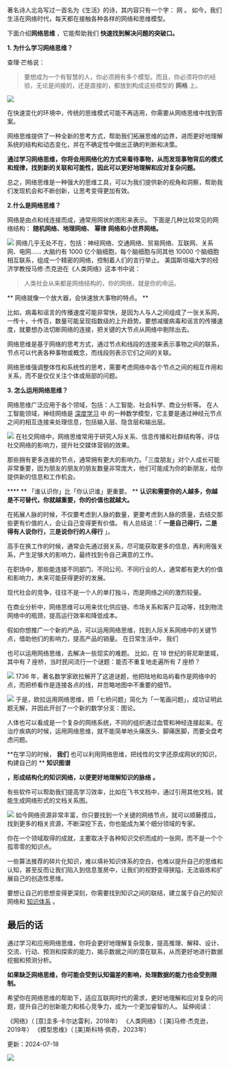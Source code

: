 著名诗人北岛写过一首名为《生活》的诗，其内容只有一个字：  网  。  如今，我们生活在网络时代，每天都在接触各种各样的网络和思维模型。  

下面介绍**网络思维** ，它能帮助我们 **快速找到解决问题的突破口。** 

**1. 为什么学习网络思维？**

 

查理·芒格说：

> 要想成为一个有智慧的人，你必须拥有多个模型。而且，你必须将你的经验，无论是间接的，还是直接的，都放到构成这些模型的 **网格** 上。

![](https://mmbiz.qpic.cn/mmbiz_png/giaycic3UNwo0T3l9SfWPibiayaa7gZ68E2CChhZpRzFITuqSnOUJa8ehdJxv1JKkjKticeOa5ENNo0H0iaIJF70UTtQ/640?wx_fmt=png) 

在快速变化的环境中，传统的思维模式可能不再适用，你需要从网络思维中找到答案。

网络思维提供了一种全新的思考方式，帮助我们拓展思维的边界，进而更好地理解系统的结构和动态变化，并在不确定性中做出正确的判断和决策。

**通过学习网络思维，你将会用网络化的方式来看待事物，从而发现事物背后的模式和规律，找到新的关联和可能性，因此可以更好地理解和应对复杂问题。**

总之，网络思维是一种强大的思维工具，可以为我们提供新的视角和洞察，帮助我们发现机会和不断创新，让思考变得更加有效。

**2.什么是网络思维？**

网络是由点和线连接而成，通常用网状的图形来表示。  下面是几种比较常见的网络结构： **随机网络、地理网络、** **幂律** **网络和小世界网络。**

![](https://mmbiz.qpic.cn/mmbiz_png/giaycic3UNwo0T3l9SfWPibiayaa7gZ68E2CECnbA7IGzJ6sfnLx1pkEKnXHe6gkSuEV4X6UBVJUEN49TNxnHpXsFw/640?wx_fmt=png) 网络几乎无处不在，包括：神经网络、交通网络、贸易网络、互联网、关系网、电网……  大脑约有 1000 亿个脑细胞，每个脑细胞与同其他 10000 个脑细胞相互联系，组成一个精密的网络，控制着人们的言行举止。  美国斯坦福大学的经济学教授马修·杰克逊在《人类网络》这本书中说：

> 人类社会从来都是网络结构的，你的网络，就是你的命运。

** 网络就像一个放大器，会快速放大事物的特点。  **

比如，病毒和谣言的传播速度可能非常快，是因为人与人之间组成了一张关系网，一传十，十传百，数量可能呈现指数级的上升趋势。要想减缓病毒和谣言的传播速度，就要想办法切断网络的连接，把关键的大节点从网络中剔除出去。

网络思维是基于网络的思考方式，通过节点和线段的连接来表示事物之间的联系，节点可以代表各种事物或概念，而线段则表示它们之间的关联。

网络思维强调整体性和系统性的思考，需要考虑网络中各个节点之间的相互作用和关系，而不是仅仅关注个体或局部的问题。  

**3. 怎么运用网络思维？**

 网络思维广泛应用于各个领域，包括：人工智能、社会科学、商业分析等。  在人工智能领域，神经网络是 [深度学习](https://mp.weixin.qq.com/s?__biz=MzA4ODE2OTIxMw==&mid=2653482146&idx=1&sn=9533ff24a0f6eb8403086deb36d8bc46&scene=21#wechat_redirect) 中  的一种数学模型，它主要是通过神经元节点之间的相互连接来处理信息，包括输入层、隐含层和输出层。

![](https://mmbiz.qpic.cn/mmbiz_png/giaycic3UNwo0T3l9SfWPibiayaa7gZ68E2CxkshbwEJLwrYZiakpM5smUNfFjthZ39KpSykY9K4WibtO8QickDslYEHQ/640?wx_fmt=png) 在社交网络中，网络思维常用于研究人际关系、信息传播和社群结构等，评估社交网络的影响力，提升社交媒体营销的效果。

那些拥有更多连接的节点，通常拥有更大的影响力。「三度朋友」对个人成长可能非常重要，因为朋友的朋友的朋友数量非常庞大，他们可能成为你的新朋友，给你提供新的信息和工作机会。

**** ** 「谁认识你」比「你认识谁」更重要。  ** **认识和需要你的人越多，你越是不可替代，你就越重要，你的价值也就越大。**

在拓展人脉的时候，不仅要考虑到人脉的数量，更要考虑到人脉的质量，去结交那些更有价值的人，会让自己变得更有价值。  有人总结说：「 **一是自己得行，二是得有人说你行，三是说你行的人得行** 」。

高手在换工作的时候，通常会先通过弱关系，尽可能获取更多的信息，再利用强关系，产生足够大的影响力，最终找到令自己满意的工作。

在职场中，那些能连接不同部门、不同公司、不同行业的人，通常都有更大的价值和影响力，未来可能获得更好的发展。

现代社会的竞争，往往不是一个人的单打独斗，而是网络之间的激烈较量。

在商业分析中，网络思维可以用来优化供应链、市场关系和客户互动等，找到物流网络中的瓶颈，提高运行效率和降低成本。

假如你想推广一个新的产品，可以运用网络思维，找到人际关系网络中的关键节点，借助他们的影响力，提高产品的销量。  在日常生活中，  我们

也可以运用网络思维，去解决一些现实的难题。  比如，在 18 世纪的哥尼斯堡城，其中有 7 座桥，当时民间流行一个谜题：能否不重复地走遍所有 7 座桥？

![](https://mmbiz.qpic.cn/mmbiz_png/giaycic3UNwo0T3l9SfWPibiayaa7gZ68E2CAq0iaUq6D0Naoxfeqjrwy3VzHY2cviax8Z8fhXOKMEQBZBC3yLPh2Pibw/640?wx_fmt=png) 1736 年，著名数学家欧拉解开了这道谜题，他把陆地和岛屿看作是网络中的点，而把桥看作是连接各点的线，并忽略地图中不重要的细节。

![](https://mmbiz.qpic.cn/mmbiz_png/giaycic3UNwo0T3l9SfWPibiayaa7gZ68E2CM10AmG1vlIBRhTI8dqI5XnpOAibf9L1znMy5hd2gHUc004Jib3QvhKVQ/640?wx_fmt=png) 于是，欧拉运用网络思维，把「七桥问题」简化为「一笔画问题」，成功证明此题无解，并因此开创了一个新的数学分支：图论。

人体也可以看成是一个复杂的网络系统，不同的组织通过血管和神经连接起来。在治疗疾病的时候，运用网络思维，就不能简单地头痛医头、脚痛医脚，而要全盘考虑问题。

**在学习的时候， **我们** 也可以利用网络思维，把线性的文字还原成网状的知识，构建自己的 ** **知识图谱**

**，形成结构化的知识网络，以便更好地理解知识的脉络** **。**

有些软件可以帮助我们提高学习效率，比如在飞书文档中，通过引用其他文档，就能生成网络形式的文档关系图。

![](https://mmbiz.qpic.cn/mmbiz_png/giaycic3UNwo0T3l9SfWPibiayaa7gZ68E2CrenFfT7281wgMjDTkOrw0CyblSdx2tEwvKqicF98vwMzaXNFuOGF6sw/640?wx_fmt=png) 如今网络资源非常丰富，你只要找到一个关键的网络节点，就可以顺藤摸瓜，找到更多的相关资源，不断深挖下去，你也能成为某个细分领域的专家。

你在一个领域取得的成就，主要取决于各种知识交织而成的一张网，而不是一个个孤零零的知识点。

一些算法推荐的碎片化知识，难以填补知识体系的空白，也难以提升自己的思维和认知，甚至反而让我们陷入到信息茧房中，让我们的视野变得狭隘，无法锻炼和扩展自己的创造性思维。

要想让自己的思想变得更深刻，你需要找到知识之间的联结，建立属于自己的知识网络和 [知识体系](https://mp.weixin.qq.com/s?__biz=MzA4ODE2OTIxMw==&mid=2653481106&idx=1&sn=34818d71e37a146e8c131479898d9d90&scene=21#wechat_redirect) 。  

## **最后的话**

通过学习和应用网络思维，你将会更好地理解复杂现象，提高推理、解释、设计、交流、行动、预测和探索的能力，揭示数据之间的潜在联系，从而更好地进行数据挖掘和预测分析。

**如果缺乏网络思维，你可能会受到认知偏差的影响，处理数据的能力也会受到限制。**

希望你在网络思维的帮助下，适应互联网时代的需求，更好地理解和应对复杂的问题，提升自己的创新能力和核心竞争力，成为一个更加睿智的人。  延伸阅读：

《网络》（ [意]圭多·卡尔达雷利，2018年）  《人类网络》（ [美]马修·杰克逊，2019年）  《模型思维》（ [美]斯科特·佩奇，2023年）



更新：2024-07-18

![](https://visitor-badge.laobi.icu/badge?page_id=sjhfx.linji&left_text=PageViews&right_color=%2300589F)